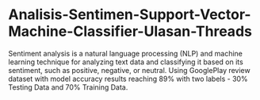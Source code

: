 # Analisis-Sentimen-Support-Vector-Machine-Classifier-Ulasan-Threads
Sentiment analysis is a natural language processing (NLP) and machine learning technique for analyzing text data and classifying it based on its sentiment, such as positive, negative, or neutral. Using GooglePlay review dataset with model accuracy results reaching 89% with two labels - 30% Testing Data and 70% Training Data.
